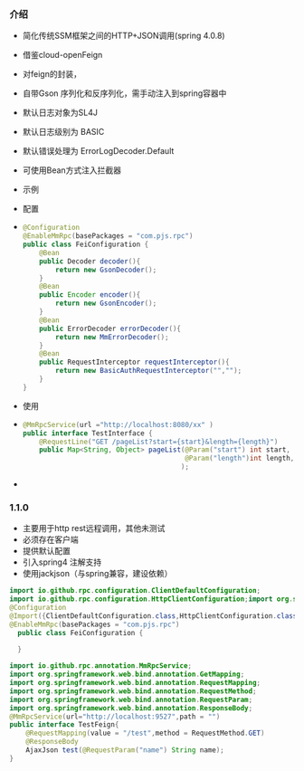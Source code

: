 ### 介绍
- 简化传统SSM框架之间的HTTP+JSON调用(spring 4.0.8)

- 借鉴cloud-openFeign

- 对feign的封装，

- 自带Gson 序列化和反序列化，需手动注入到spring容器中

- 默认日志对象为SL4J

- 默认日志级别为 BASIC

- 默认错误处理为 ErrorLogDecoder.Default

- 可使用Bean方式注入拦截器

- 示例

- 配置

- ```java
  @Configuration
  @EnableMmRpc(basePackages = "com.pjs.rpc")
  public class FeiConfiguration {
      @Bean
      public Decoder decoder(){
          return new GsonDecoder();
      }
      @Bean
      public Encoder encoder(){
          return new GsonEncoder();
      }
      @Bean
      public ErrorDecoder errorDecoder(){
          return new MmErrorDecoder();
      }
      @Bean
      public RequestInterceptor requestInterceptor(){
          return new BasicAuthRequestInterceptor("","");
      }
  }
  ```

- 使用

- ```java
  @MmRpcService(url ="http://localhost:8080/xx" )
  public interface TestInterface {
      @RequestLine("GET /pageList?start={start}&length={length}")
      public Map<String, Object> pageList(@Param("start") int start,
                                          @Param("length")int length,
                                         );
  ```

- 
### 1.1.0 
- 主要用于http rest远程调用，其他未测试
- 必须存在客户端
- 提供默认配置
- 引入spring4 注解支持
- 使用jackjson（与spring兼容，建设依赖）

```java
import io.github.rpc.configuration.ClientDefaultConfiguration;
import io.github.rpc.configuration.HttpClientConfiguration;import org.springframework.context.annotation.Import;
@Configuration
@Import({ClientDefaultConfiguration.class,HttpClientConfiguration.class})
@EnableMmRpc(basePackages = "com.pjs.rpc")
  public class FeiConfiguration {
     
  }
```
```java
import io.github.rpc.annotation.MmRpcService;
import org.springframework.web.bind.annotation.GetMapping;
import org.springframework.web.bind.annotation.RequestMapping;
import org.springframework.web.bind.annotation.RequestMethod;
import org.springframework.web.bind.annotation.RequestParam;
import org.springframework.web.bind.annotation.ResponseBody;
@MmRpcService(url="http://localhost:9527",path = "")
public interface TestFeign{
    @RequestMapping(value = "/test",method = RequestMethod.GET)
    @ResponseBody
    AjaxJson test(@RequestParam("name") String name);
}
```